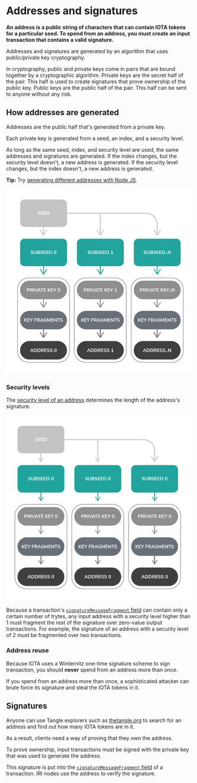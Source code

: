 # Addresses and signatures

**An address is a public string of characters that can contain IOTA tokens for a particular seed. To spend from an address, you must create an input transaction that contains a valid signature.**

Addresses and signatures are generated by an algorithm that uses public/private key cryptography.

In cryptography, public and private keys come in pairs that are bound together by a cryptographic algorithm. Private keys are the secret half of the pair. This half is used to create signatures that prove ownership of the public key. Public keys are the public half of the pair. This half can be sent to anyone without any risk.

## How addresses are generated

Addresses are the public half that's generated from a private key.

Each private key is generated from a seed, an index, and a security level.

As long as the same seed, index, and security level are used, the same addresses and signatures are generated. If the index changes, but the security level doesn't, a new address is generated. If the security level changes, but the index doesn't, a new address is generated.

**Tip:** Try [generating different addresses with Node JS](../how-to-guides/generate-an-address.md).

![Address generation](../address-generation.png)

### Security levels

The [security level of an address](../references/security-levels-of-addresses.md) determines the length of the address's signature.

![Security levels](../security-levels.png)

Because a transaction's [`signatureMessageFragment` field](../references/structure-of-a-transaction.md) can contain only a certain number of trytes, any input address with a security level higher than 1 must fragment the rest of the signature over zero-value output transactions. For example, the signature of an address with a security level of 2 must be fragmented over two transactions.

### Address reuse

Because IOTA uses a Winternitz one-time signature scheme to sign transaction, you should **never** spend from an address more than once. 

If you spend from an address more than once, a sophisticated attacker can brute force its signature and steal the IOTA tokens in it. 

## Signatures

Anyone can use Tangle explorers such as [thetangle.org](https://thetangle.org/) to search for an address and find out how many IOTA tokens are in it.

As a result, clients need a way of proving that they own the address.

To prove ownership, input transactions must be signed with the private key that was used to generate the address.

This signature is put into the [`signatureMessageFragment` field](../references/structure-of-a-transaction.md) of a transaction. IRI nodes use the address to verify the signature.